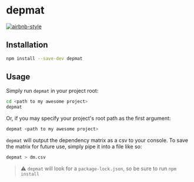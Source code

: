 # depmat

[![airbnb-style](https://img.shields.io/badge/style-airbnb-blue.svg)](https://github.com/airbnb/javascript)

## Installation

```sh
npm install --save-dev depmat
```

## Usage

Simply run `depmat` in your project root:

```sh
cd <path to my awesome project>
depmat
```

Or, if you may specify your project's root path as the first argument:

```sh
depmat <path to my awesome project>
```

`depmat` will output the dependency matrix as a csv to your console. To save the matrix for future use, simply pipe it into a file like so:

```sh
depmat > dm.csv
```

> ️️⚠️ `depmat` will look for a `package-lock.json`, so be sure to run `npm install`
